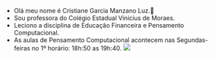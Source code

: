 - Olá meu nome é Cristiane Garcia Manzano Luz.:smiling_face_with_three_hearts:
- Sou professora do Colégio Estadual Vinicius de Moraes.
- Leciono a disciplina de Educação Financeira e Pensamento Computacional.
- As aulas de Pensamento Computacional acontecem nas Segundas- feiras no 1º horário: 18h:50 as 19h:40.
![](https://sdk.bitmoji.com/render/panel/5e845383-93bc-40c1-bdde-3574c1b7c810-c4e2835a-1e28-4326-8560-3ec66bc8dedd-v1.png?transparent=1&palette=1)
